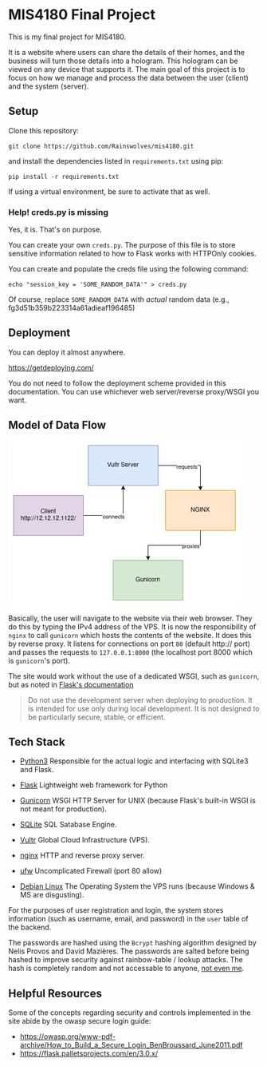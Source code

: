 # MIS4180 Final Project

This is my final project for MIS4180.

It is a website where users can share the details of their homes, and
the business will turn those details into a hologram. This hologram can be
viewed on any device that supports it. The main goal of this project is to focus
on how we manage and process the data between the user (client) and the system
(server).

## Setup

Clone this repository:

```console
git clone https://github.com/Rainswolves/mis4180.git
```

and install the dependencies listed in `requirements.txt` using pip:

```console
pip install -r requirements.txt
```

If using a virtual environment, be sure to activate that as well.

### Help! creds.py is missing

Yes, it is. That's on purpose.

You can create your own `creds.py`. The purpose of this file is to store sensitive information related to how to Flask works with HTTPOnly cookies.

You can create and populate the creds file using the following command:

```console
echo "session_key = 'SOME_RANDOM_DATA'" > creds.py
```

Of course, replace `SOME_RANDOM_DATA` with *actual* random data (e.g., fg3d51b359b223314a61adieaf196485)

## Deployment

You can deploy it almost anywhere.

<https://getdeploying.com/>

You do not need to follow the deployment scheme provided in this documentation. You can use whichever web server/reverse proxy/WSGI you want.

## Model of Data Flow

![](./imgs/dataflow_drawio.png)

Basically, the user will navigate to the website via their web browser. They do
this by typing the IPv4 address of the VPS. It is now the responsibility of
`nginx` to call `gunicorn` which hosts the contents of the website. It does this by
reverse proxy. It listens for connections on port `80` (default http:// port)
and passes the requests to `127.0.0.1:8000` (the localhost port 8000 which is
`gunicorn`'s port).

The site would work without the use of a dedicated WSGI, such as `gunicorn`, but
as noted in [Flask's documentation](https://flask.palletsprojects.com/en/3.0.x/deploying/)

> Do not use the development server when deploying to production. It is intended for use only during local development. It is not designed to be particularly secure, stable, or efficient.

## Tech Stack
- [Python3](https://www.python.org/) Responsible for the actual logic and
  interfacing with SQLite3 and Flask.

- [Flask](https://flask.palletsprojects.com/en/3.0.x/) Lightweight web
  framework for Python

- [Gunicorn](https://gunicorn.org/) WSGI HTTP Server for UNIX (because Flask's
  built-in WSGI is not meant for production).

- [SQLite](https://www.sqlite.org/index.html) SQL Satabase Engine.

- [Vultr](https://www.vultr.com/) Global Cloud Infrastructure (VPS).

- [nginx](https://nginx.org/en/) HTTP and reverse proxy server.

- [ufw](https://man.archlinux.org/man/ufw.8) Uncomplicated Firewall (port 80 allow)

- [Debian Linux](https://www.debian.org/) The Operating System the VPS runs
  (because Windows & MS are disgusting).

For the purposes of user registration and login, the system stores information (such as username, email, and password) in the `user` table of the backend.

The passwords are hashed using the `Bcrypt` hashing algorithm designed by Nelis Provos and David Mazières. The passwords are salted before being hashed to improve security against rainbow-table / lookup attacks. The hash is completely random and not accessable to anyone, [not even me](https://www.geeksforgeeks.org/hashing-passwords-in-python-with-bcrypt/).

## Helpful Resources

Some of the concepts regarding security and controls implemented in the site
abide by the owasp secure login guide:
- <https://owasp.org/www-pdf-archive/How_to_Build_a_Secure_Login_BenBroussard_June2011.pdf>
- <https://flask.palletsprojects.com/en/3.0.x/>
